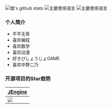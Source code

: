 ![傑's github stats](https://github-readme-stats.vercel.app/api?username=JasonXuDeveloper&hide_title=false&hide_border=true&show_icons=true&include_all_commits=true&line_height=21&theme=dracula&locale=cn)
![主要使用语言](https://github-readme-stats.vercel.app/api/top-langs/?username=JasonXuDeveloper&hide_title=false&hide_border=true&layout=compact&theme=dracula&locale=cn)
![主要使用语言](https://github-profile-trophy.vercel.app/?username=JasonXuDeveloper&theme=flat&no-frame=true&margin-w=30)

### 个人简介

- 平平无奇
- 喜欢编程
- 喜欢数学
- 喜欢动漫
- 好きびしょうじょGAME
- 喜欢中野二乃

### 开源项目的Star趋势  

| [JEngine](https://github.com/JasonXuDeveloper/JEngine)       |
| ------------------------------------------------------------ |
| <img src="https://starchart.cc/JasonXuDeveloper/JEngine.svg"> |

